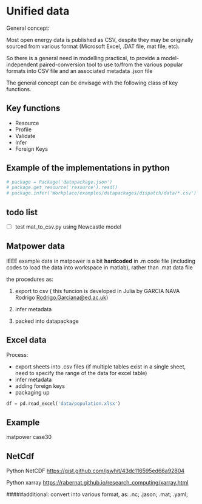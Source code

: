 # Unified data 

General concept:

Most open energy data is published as CSV, despite they may be originally sourced from various format (Microsoft Excel, .DAT file, mat file, etc).

So there is a general need in modelling practical, to provide a model-independent paired-conversion tool to use to/from the various popular formats into CSV file and an associated metadata .json file

The general concept can be envisage with the following class of key functions.

## Key functions
- Resource
- Profile
- Validate
- Infer
- Foreign Keys

## Example of the implementations in python
```python
# package = Package('datapackage.json')
# package.get_resource('resource').read()
# package.infer('Workplace/examples/datapackages/dispatch/data/*.csv')

```

## todo list
-[ ] test mat_to_csv.py using Newcastle model

## Matpower data
IEEE example data in matpower is a bit **hardcoded** in .m code file (including codes to load the data into workspace in matlab), rather than .mat data file

the procedures as:

1. export to csv ( this funcion is developed in Julia by GARCIA NAVA Rodrigo <Rodrigo.Garciana@ed.ac.uk>)

2. infer metadata

3. packed into datapackage

## Excel data
Process:
- export sheets into .csv files (if multiple tables exist in a single sheet, need to specify the range of the data for excel table)
- infer metadata
- adding foreign keys
- packaging up

```python
df = pd.read_excel('data/population.xlsx')
```
## Example
matpower case30 

## NetCdf

Python NetCDF
https://gist.github.com/jswhit/43dc116595ed66a92804

Python xarray
https://rabernat.github.io/research_computing/xarray.html

#####additional:
convert into various format, as: .nc; .jason; .mat; .yaml;


